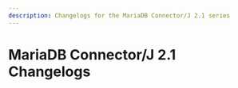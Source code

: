 ```yaml
---
description: Changelogs for the MariaDB Connector/J 2.1 series
---
```


# MariaDB Connector/J 2.1 Changelogs

